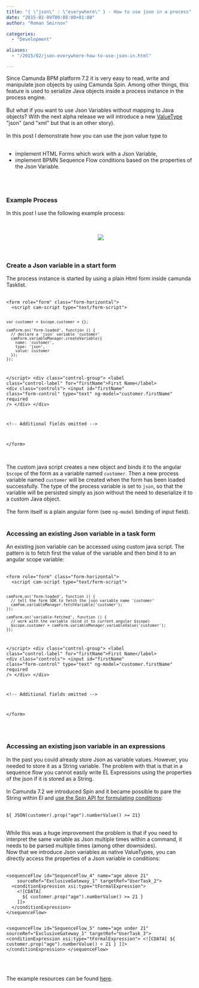 ```yaml
---
title: "{ \"json\" : \"everywhere\" } - How to use json in a process"
date: "2015-02-09T09:08:00+01:00"
author: "Roman Smirnov"

categories:
  - "Development"

aliases:
  - "/2015/02/json-everywhere-how-to-use-json-in.html"

---
```


Since Camunda BPM platform 7.2 it is very easy to read, write and manipulate json objects by using Camunda Spin. Among other things, this feature is used to serialize Java objects inside a process instance in the process engine.<br />
<br />
But what if you want to use Json Variables without mapping to Java objects? With the next alpha release we will introduce a new <a href="http://docs.camunda.org/latest/guides/user-guide/#process-engine-process-variables-supported-variable-values">ValueType </a>"json" (and "xml" but that is an other story).<br />
<br />
In this post I demonstrate how you can use the json value type to<br />
<br />
<ul><li>implement HTML Forms which work with a Json Variable,</li>
<li>implement BPMN Sequence Flow conditions based on the properties of the Json Variable.</li>
</ul><a name='more'></a><br />
<br />
<h3>Example Process</h3><div>In this post I use the following example process:</div><br />
<br />
<ul><ul></ul></ul><div class="separator" style="clear: both; text-align: center;"><a href="http://4.bp.blogspot.com/-x1qVsd35w78/VNTEWgBP3AI/AAAAAAAAAEw/ABiL0CINhjc/s1600/process.png" imageanchor="1"><img border="0" src="http://4.bp.blogspot.com/-x1qVsd35w78/VNTEWgBP3AI/AAAAAAAAAEw/ABiL0CINhjc/s1600/process.png" /></a></div><br />
<br />
<h3>Create a Json variable in a start form</h3><div>The process instance is started by using a plain Html form inside camunda Tasklist.<br />
<br />
<pre class="prettyprint"><code class="language-html">&lt;form role="form" class="form-horizontal"&gt;
  &lt;script cam-script type="text/form-script"&gt;

    var customer = $scope.customer = {};

    camForm.on('form-loaded', function () {
      // declare a 'json' variable 'customer'
      camForm.variableManager.createVariable({
        name: 'customer',
        type: 'json',
        value: customer
      });
    });

  &lt;/script&gt;
  &lt;div class="control-group"&gt;
    &lt;label class="control-label" for="firstName"&gt;First Name&lt;/label&gt;
    &lt;div class="controls"&gt;
      &lt;input id="firstName" class="form-control"
               type="text" ng-model="customer.firstName" required /&gt;
    &lt;/div&gt;
  &lt;/div&gt;

  &lt;!-- Additional fields omitted --&gt;

&lt;/form&gt;
</code></pre><br />
The custom java script creates a new object and binds it to the angular <code>$scope</code> of the form as a variable named <code>customer</code>. Then a new process variable named <code>customer</code> will be created when the form has been loaded successfully. The type of the process variable is set to <code>json</code>, so that the variable will be persisted simply as json without the need to deserialize it to a custom Java object.<br />
<br />
The form itself is a plain angular form (see <code>ng-model</code> binding of input field).<br />
<br />
<h3>Accessing an existing Json variable in a task form</h3></div><div>An existing json variable can be accessed using custom java script. The pattern is to fetch first the value of the variable and then bind it to an angular scope variable:<br />
<br />
<pre class="prettyprint"><code class="language-html">&lt;form role="form" class="form-horizontal"&gt;
  &lt;script cam-script type="text/form-script"&gt;

    camForm.on('form-loaded', function () {
      // tell the form SDK to fetch the json variable name 'customer'
      camFom.variableManager.fetchVariable('customer');
    });

    camForm.on('variable-fetched', function () {
      // work with the variable (bind it to current angular $scope)
      $scope.customer = camForm.variableManager.variableValue('customer');
    });

  &lt;/script&gt;
  &lt;div class="control-group"&gt;
    &lt;label class="control-label" for="firstName"&gt;First Name&lt;/label&gt;
    &lt;div class="controls"&gt;
      &lt;input id="firstName" class="form-control"
             type="text" ng-model="customer.firstName" required /&gt;
    &lt;/div&gt;
  &lt;/div&gt;

  &lt;!-- Additional fields omitted --&gt;

&lt;/form&gt;
</code></pre><br />
<h3>Accessing an existing json variable in an expressions</h3></div>In the past you could already store Json as variable values. However, you needed to store it as a String variable. The problem with that is that in a sequence flow you cannot easily write EL Expressions using the properties of the json if it is stored as a String.<br />
<br />
In Camunda 7.2 we introduced Spin and it became possible to pare the String within El and <a href="http://docs.camunda.org/latest/guides/user-guide/#data-formats-xml-json-other-json-expression-language-integration">use the Spin API for formulating conditions</a>:<br />
<br />
<pre class="prettyprint"><code class="language-java">${ JSON(customer).prop("age").numberValue() &gt;= 21}</code></pre><br />
While this was a huge improvement the problem is that if you need to interpret the same variable as Json multiple times within a command, it needs to be parsed multiple times (among other downsides).<br />
Now that we introduce Json variables as native ValueTypes, you can directly access the properties of a Json variable in conditions:<br />
<br />
<pre class="prettyprint"><code class="language-xml">&lt;sequenceFlow id="SequenceFlow_4" name="age above 21"
    sourceRef="ExclusiveGateway_1" targetRef="UserTask_2"&gt;
  &lt;conditionExpression xsi:type="tFormalExpression"&gt;
    &lt;![CDATA[
      ${ customer.prop("age").numberValue() &gt;= 21 }
    ]]&gt;
  &lt;/conditionExpression&gt;
&lt;/sequenceFlow&gt;

&lt;sequenceFlow id="SequenceFlow_5" name="age under 21"
    sourceRef="ExclusiveGateway_1" targetRef="UserTask_3"&gt;
  &lt;conditionExpression xsi:type="tFormalExpression"&gt;
    &lt;![CDATA[
      ${ customer.prop("age").numberValue() &lt; 21 }
    ]]&gt;
  &lt;/conditionExpression&gt;
&lt;/sequenceFlow&gt;
</code></pre><br />
<br />
The example resources can be found <a href="https://github.com/camunda/camunda-bpm-examples/tree/master/usertask/task-form-embedded-json">here</a>.